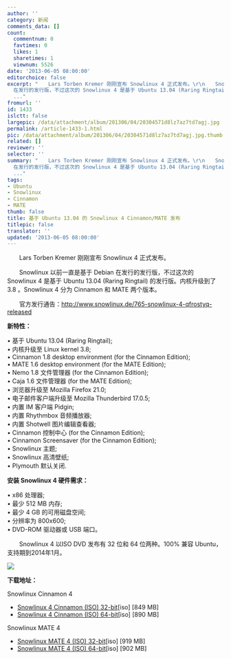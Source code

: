 ```yaml
---
author: ''
category: 新闻
comments_data: []
count:
  commentnum: 0
  favtimes: 0
  likes: 1
  sharetimes: 1
  viewnum: 5526
date: '2013-06-05 08:00:00'
editorchoice: false
excerpt: "　　Lars Torben Kremer 刚刚宣布 Snowlinux 4 正式发布。\r\n　　Snowlinux 以前一直是基于 Debian
  在发行的发行版，不过这次的 Snowlinux 4 是基于 Ubuntu 13.04 (Raring Ringtail) 的发行版。内核升级到了 3.8 。Sno
  ..."
fromurl: ''
id: 1433
islctt: false
largepic: /data/attachment/album/201306/04/20304571d8lz7az7td7agj.jpg
permalink: /article-1433-1.html
pic: /data/attachment/album/201306/04/20304571d8lz7az7td7agj.jpg.thumb.jpg
related: []
reviewer: ''
selector: ''
summary: "　　Lars Torben Kremer 刚刚宣布 Snowlinux 4 正式发布。\r\n　　Snowlinux 以前一直是基于 Debian
  在发行的发行版，不过这次的 Snowlinux 4 是基于 Ubuntu 13.04 (Raring Ringtail) 的发行版。内核升级到了 3.8 。Sno
  ..."
tags:
- Ubuntu
- Snowlinux
- Cinnamon
- MATE
thumb: false
title: 基于 Ubuntu 13.04 的 Snowlinux 4 Cinnamon/MATE 发布
titlepic: false
translator: ''
updated: '2013-06-05 08:00:00'
---
```


　　Lars Torben Kremer 刚刚宣布 Snowlinux 4 正式发布。


　　Snowlinux 以前一直是基于 Debian 在发行的发行版，不过这次的 Snowlinux 4 是基于 Ubuntu 13.04 (Raring Ringtail) 的发行版。内核升级到了 3.8 。Snowlinux 4 分为 Cinnamon 和 MATE 两个版本。


　　官方发行通告：<http://www.snowlinux.de/765-snowlinux-4-qfrostyq-released>


**新特性：**


• 基于 Ubuntu 13.04 (Raring Ringtail);  
• 内核升级至 Linux kernel 3.8;  
• Cinnamon 1.8 desktop environment (for the Cinnamon Edition);  
• MATE 1.6 desktop environment (for the MATE Edition);  
• Nemo 1.8 文件管理器 (for the Cinnamon Edition);  
• Caja 1.6 文件管理器 (for the MATE Edition);  
• 浏览器升级至 Mozilla Firefox 21.0;  
• 电子邮件客户端升级至 Mozilla Thunderbird 17.0.5;  
• 内置 IM 客户端 Pidgin;  
• 内置 Rhythmbox 音频播放器;  
• 内置 Shotwell 图片编辑查看器;  
• Cinnamon 控制中心 (for the Cinnamon Edition);  
• Cinnamon Screensaver (for the Cinnamon Edition);  
• Snowlinux 主题;  
• Snowlinux 高清壁纸;  
• Plymouth 默认关闭.


**安装 Snowlinux 4 硬件需求：**


• x86 处理器;  
• 最少 512 MB 内存;  
• 最少 4 GB 的可用磁盘空间;  
• 分辨率为 800x600;  
• DVD-ROM 驱动器或 USB 端口。


　　Snowlinux 4 以ISO DVD 发布有 32 位和 64 位两种。100% 兼容 Ubuntu，支持期到2014年1月。


![](/data/attachment/album/201306/04/20304571d8lz7az7td7agj.jpg)


**下载地址：**


Snowlinux Cinnamon 4


* [Snowlinux 4 Cinnamon (ISO) 32-bit](http://cdimage2.snowlinux.de/releases/stable/4-frosty/snowlinux-4-cinnamon-i386.iso)[iso] [849 MB]
* [Snowlinux 4 Cinnamon (ISO) 64-bit](http://cdimage2.snowlinux.de/releases/stable/4-frosty/snowlinux-4-cinnamon-amd64.iso)[iso] [890 MB]


Snowlinux MATE 4


* [Snowlinux MATE 4 (ISO) 32-bit](http://cdimage2.snowlinux.de/releases/stable/4-frosty/snowlinux-4-frosty-i386.iso)[iso] [919 MB]
* [Snowlinux MATE 4 (ISO) 64-bit](http://cdimage2.snowlinux.de/releases/stable/4-frosty/snowlinux-4-frosty-amd64.iso)[iso] [902 MB]
